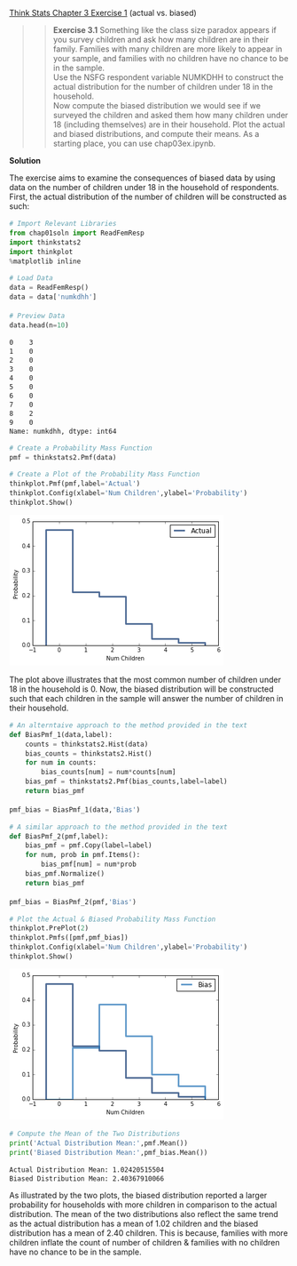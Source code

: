 [Think Stats Chapter 3 Exercise 1](http://greenteapress.com/thinkstats2/html/thinkstats2004.html#toc31) (actual vs. biased)

>> **Exercise 3.1** Something like the class size paradox appears if you survey children and ask how many children are in their family. Families with many children are more likely to appear in your sample, and families with no children have no chance to be in the sample.  
Use the NSFG respondent variable NUMKDHH to construct the actual distribution for the number of children under 18 in the household.  
Now compute the biased distribution we would see if we surveyed the children and asked them how many children under 18 (including themselves) are in their household.
Plot the actual and biased distributions, and compute their means. As a starting place, you can use chap03ex.ipynb.

**Solution**

The exercise aims to examine the consequences of biased data by using data on the number of children under 18 in the household of respondents. First, the actual distribution of the number of children will be constructed as such:

```python
# Import Relevant Libraries
from chap01soln import ReadFemResp
import thinkstats2
import thinkplot
%matplotlib inline
```

```python
# Load Data
data = ReadFemResp()
data = data['numkdhh']

# Preview Data
data.head(n=10)
```

    0    3
    1    0
    2    0
    3    0
    4    0
    5    0
    6    0
    7    0
    8    2
    9    0
    Name: numkdhh, dtype: int64

```python
# Create a Probability Mass Function
pmf = thinkstats2.Pmf(data)
```

```python
# Create a Plot of the Probability Mass Function
thinkplot.Pmf(pmf,label='Actual')
thinkplot.Config(xlabel='Num Children',ylabel='Probability')
thinkplot.Show()
```

![png](output_5_0.png)

The plot above illustrates that the most common number of children under 18 in the household is 0. Now, the biased distribution will be constructed such that each children in the sample will answer the number of children in their household.

```python
# An alterntaive approach to the method provided in the text
def BiasPmf_1(data,label):
    counts = thinkstats2.Hist(data)
    bias_counts = thinkstats2.Hist()
    for num in counts:
        bias_counts[num] = num*counts[num]
    bias_pmf = thinkstats2.Pmf(bias_counts,label=label)
    return bias_pmf

pmf_bias = BiasPmf_1(data,'Bias')
```

```python
# A similar approach to the method provided in the text
def BiasPmf_2(pmf,label):
    bias_pmf = pmf.Copy(label=label)
    for num, prob in pmf.Items():
        bias_pmf[num] = num*prob
    bias_pmf.Normalize()
    return bias_pmf

pmf_bias = BiasPmf_2(pmf,'Bias')
```

```python
# Plot the Actual & Biased Probability Mass Function
thinkplot.PrePlot(2)
thinkplot.Pmfs([pmf,pmf_bias])
thinkplot.Config(xlabel='Num Children',ylabel='Probability')
thinkplot.Show()
```
![png](output_9_0.png)

```python
# Compute the Mean of the Two Distributions
print('Actual Distribution Mean:',pmf.Mean())
print('Biased Distribution Mean:',pmf_bias.Mean())
```

    Actual Distribution Mean: 1.02420515504
    Biased Distribution Mean: 2.40367910066
    
As illustrated by the two plots, the biased distribution reported a larger probability for households with more children in comparison to the actual distribution. The mean of the two distributions also reflect the same trend as the actual distribution has a mean of 1.02 children and the biased distribution has a mean of 2.40 children. This is because, families with more children inflate the count of number of children & families with no children have no chance to be in the sample.
